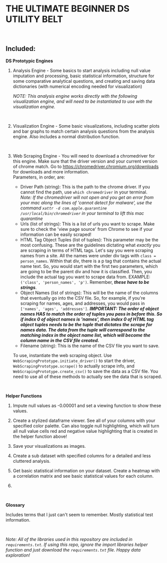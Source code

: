 # THE ULTIMATE BEGINNER DS UTILITY BELT
<br>

## Included: <br>

**DS Prototypic Engines** <br>

1. Analysis Engine - Some basics to start analysis including null value imputation and processing, basic statistical information, structure for some comparative analytical questions, and creating and saving data dictionaries (with numerical encoding needed for visualization)

    *NOTE: This analysis engine works directly with the following visualization engine, and will need to be instantiated to use with the visualization engine.* <br>

<br>

2. Visualization Engine - Some basic visualizations, including scatter plots and bar graphs to match certain analysis questions from the analysis engine. Also includes a normal distribution function.<br>
<br>

3. Web Scraping Engine - You will need to download a chromedriver for this engine. Make sure that the driver version and your current version of chrome match. Go to https://chromedriver.chromium.org/downloads for downloads and more information. <br> 
Parameters, in order, are:
    * Driver Path (string): This is the path to the chrome driver. If you cannot find the path, use `which chromedriver` in your terminal. <br>
    *Note: If the chromedriver will not open and you get an error from your mac along the lines of 'cannot detect for malware', use the command `xattr -d com.apple.quarantine /usr/local/bin/chromedriver` in your terminal to lift this mac quarantine*
    * Urls (list of strings): This is a list of urls you want to scrape. Make sure to check the 'view page source' from Chrome to see if your information can be easily scraped!
    * HTML Tag Object Tuples (list of tuples): This parameter may be the most confusing. These are the guidelines dictating what *exactly* you are scraping in terms of HTML tags. Let's say you were scraping names from a site. All the names were under div tags with `class = person_names`. Within that div, there is a p tag that contains the actual name text. So, you would start with the first two parameters, which are going to be the parent div and how it is classified. Then, you include the actual tag you want to scrape data from. EXAMPLE: `('class', 'person_names', 'p')`. Remember, **_these have to be strings_**.
    * Object Names (list of strings): This will be the name of the columns that eventually go into the CSV file. So, for example, if you're scraping for names, ages, and addresses, you would pass in `['names', 'ages', 'addresses']`. **_IMPORTANT: The order of object names HAS to match the order of tuples you pass in before this. So if index 0 of object names is 'names', then index 0 of HTML tag object tuples needs to be the tuple that dictates the scrape for names data. The data from the tuple will correspond to the matching index in the object name list, which will become the column name in the CSV file created._**
    * Filename (string): This is the name of the CSV file you want to save.

   To use, instantiate the web scraping object. Use `WebScrapingPrototype.initiate_driver()` to start the driver, `WebScrapingPrototype.scrape()` to actually scrape info, and `WebScrapingPrototype.create_csv()` to save the data as a CSV file. You need to use all of these methods to actually see the data that is scraped.
<br>

**Helper Functions** <br>

1. Impute null values as -0.00001 and set a viewing function to show these values.<br>

2. Create a stylized dataframe viewer. See all of your columns with your specified color palette. Can also toggle null highlighting, which will turn all null value cells red and negative value highlighting that is created in the helper function above!<br>

3. Save your visualizations as images. <br>

4. Create a sub dataset with specified columns for a detailed and less cluttered analysis. <br>

5. Get basic statistical information on your dataset. Create a heatmap with a correlation matrix and see basic statistical values for each column. <br>

6.
<br>

**Glossary** <br>

Includes terms that I just can't seem to remember. Mostly statistical test information.

<br>

*Note: All of the libraries used in this repository are included in `requirements.txt`. If using this repo, ignore the import libraries helper function and just download the `requirements.txt` file. Happy data exploration!*

